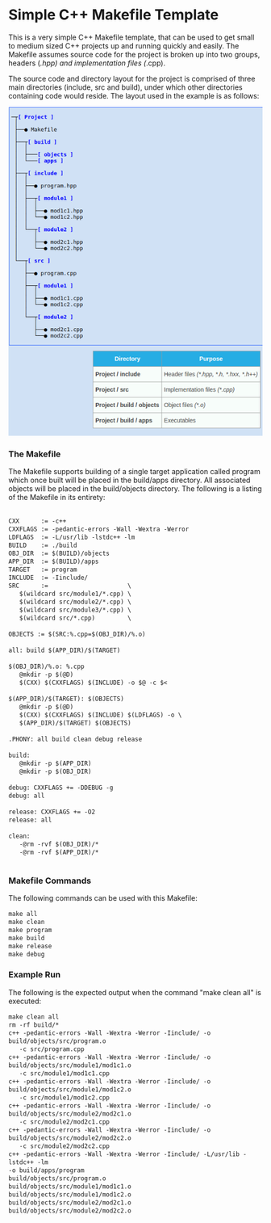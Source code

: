 # Simple C++ Makefile Template

This is a very simple C++ Makefile template, that can be used to get small to medium sized C++ projects up and running quickly and easily. The Makefile assumes source code for the project is broken up into two groups, headers (*.hpp) and implementation files (*.cpp).

The source code and directory layout for the project is comprised of three main directories (include, src and build), under which other directories containing code would reside. The layout used in the example is as follows:

![Alt text](./images/Makefile.png?raw=true "Title")

### The Makefile
The Makefile supports building of a single target application called program which once built will be placed in the build/apps directory. All associated objects will be placed in the build/objects directory. The following is a listing of the Makefile in its entirety:

```make

CXX      := -c++
CXXFLAGS := -pedantic-errors -Wall -Wextra -Werror
LDFLAGS  := -L/usr/lib -lstdc++ -lm
BUILD    := ./build
OBJ_DIR  := $(BUILD)/objects
APP_DIR  := $(BUILD)/apps
TARGET   := program
INCLUDE  := -Iinclude/
SRC      :=                      \
   $(wildcard src/module1/*.cpp) \
   $(wildcard src/module2/*.cpp) \
   $(wildcard src/module3/*.cpp) \
   $(wildcard src/*.cpp)         \

OBJECTS := $(SRC:%.cpp=$(OBJ_DIR)/%.o)

all: build $(APP_DIR)/$(TARGET)

$(OBJ_DIR)/%.o: %.cpp
   @mkdir -p $(@D)
   $(CXX) $(CXXFLAGS) $(INCLUDE) -o $@ -c $<

$(APP_DIR)/$(TARGET): $(OBJECTS)
   @mkdir -p $(@D)
   $(CXX) $(CXXFLAGS) $(INCLUDE) $(LDFLAGS) -o \
   $(APP_DIR)/$(TARGET) $(OBJECTS)

.PHONY: all build clean debug release

build:
   @mkdir -p $(APP_DIR)
   @mkdir -p $(OBJ_DIR)

debug: CXXFLAGS += -DDEBUG -g
debug: all

release: CXXFLAGS += -O2
release: all

clean:
   -@rm -rvf $(OBJ_DIR)/*
   -@rm -rvf $(APP_DIR)/*
   
```

### Makefile Commands
The following commands can be used with this Makefile:
```make
make all
make clean
make program
make build
make release
make debug
```
### Example Run
The following is the expected output when the command "make clean all" is executed:

```make
make clean all
rm -rf build/*
c++ -pedantic-errors -Wall -Wextra -Werror -Iinclude/ -o build/objects/src/program.o
   -c src/program.cpp
c++ -pedantic-errors -Wall -Wextra -Werror -Iinclude/ -o build/objects/src/module1/mod1c1.o
   -c src/module1/mod1c1.cpp
c++ -pedantic-errors -Wall -Wextra -Werror -Iinclude/ -o build/objects/src/module1/mod1c2.o
   -c src/module1/mod1c2.cpp
c++ -pedantic-errors -Wall -Wextra -Werror -Iinclude/ -o build/objects/src/module2/mod2c1.o
   -c src/module2/mod2c1.cpp
c++ -pedantic-errors -Wall -Wextra -Werror -Iinclude/ -o build/objects/src/module2/mod2c2.o
   -c src/module2/mod2c2.cpp
c++ -pedantic-errors -Wall -Wextra -Werror -Iinclude/ -L/usr/lib -lstdc++ -lm
-o build/apps/program
build/objects/src/program.o
build/objects/src/module1/mod1c1.o
build/objects/src/module1/mod1c2.o
build/objects/src/module2/mod2c1.o
build/objects/src/module2/mod2c2.o
```


 
